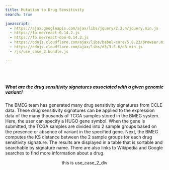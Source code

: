 ```yaml
---
title: Mutation to Drug Sensitivity
search: true

javascript:
  - https://ajax.googleapis.com/ajax/libs/jquery/2.2.4/jquery.min.js
  - https://fb.me/react-0.14.2.js
  - https://fb.me/react-dom-0.14.2.js
  - https://cdnjs.cloudflare.com/ajax/libs/babel-core/5.8.23/browser.min.js
  - https://cdnjs.cloudflare.com/ajax/libs/d3/3.5.6/d3.min.js
  - /js/use_case_2.bundle.js

---
```


<div>
  <br>
  <br>
  <h5>What are the drug sensitivity signatures associated with a given genomic variant?</h5>
  <p>The BMEG team has generated many drug sensitivity signatures from CCLE data. These drug sensitivity signatures can be applied to the expression data of the many thousands of TCGA samples stored in the BMEG system. Here, the user can specify a HUGO
    gene symbol. When the gene is submitted, the TCGA samples are divided into 2 sample groups based on the presence or absence of variant in the specified gene. Next, the BMEG computes the KS distance between the 2 sample groups for each drug
    sensitivity signature. The results are displayed in a table that is sortable and searchable by signature name. There are also links to Wikipedia and Google searches to find more information about a drug.
  </p>
  <center>
    <div id=use_case_2_div>this is use_case_2_div</div>
  </center>
  <p id="queryInfoP"></p>
  <table id="sigResultsTable" class="display" cellspacing="0" width="100%"></table>
  <br>
  <div id="sigBoxPlots"></div>
  <br>
</div>
